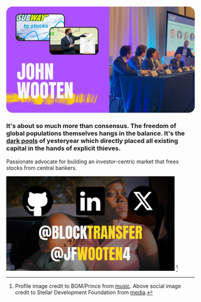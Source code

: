 [![intro](imgs/cover.png)](https://wooten.link/media) <!-- https://www.canva.com/design/DAGGtsOcZLY/L5bg1YbLcQU1388w3Th27w/edit?ui=eyJEIjp7IlQiOnsiQSI6IlBCSGptS1BaVDZadGcxazQifX19 -->


### It's about so much more than consensus. The freedom of global populations themselves hangs in the balance. It's the [dark pools](https://youtu.be/bP74RBTE8kI?t=481s) of yesteryear which directly placed all existing capital in the hands of explicit thieves.

Passionate advocate for building an investor-centric market that frees stocks from central bankers.

[<img width="450" alt="more" src="imgs/socials.png">](https://wooten.link/origins)
[^pic]

[^pic]: Profile image credit to BGM/Prince from [music](https://youtu.be/6OoSnurHlr8). Above social image credit to Stellar Development Foundation from [media](https://docs.google.com/presentation/d/1Au5rroYIYN675IZ7FHvjw2ehpIHQSo6g7X6n1AtAKk0/edit).

